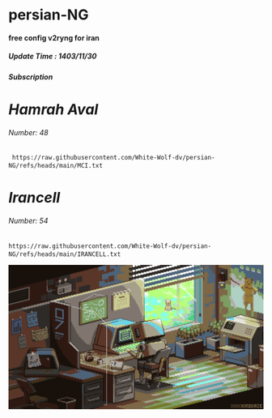 # persian-NG

#### free config v2ryng for iran


<h5>Update Time : 1403/11/30</h5>

##### Subscription

  # *****Hamrah Aval*****

<h6>Number: 48</h6>

     https://raw.githubusercontent.com/White-Wolf-dv/persian-NG/refs/heads/main/MCI.txt

# *****Irancell*****

<h6>Number: 54 </h6>

    https://raw.githubusercontent.com/White-Wolf-dv/persian-NG/refs/heads/main/IRANCELL.txt

<p align="center">
<img  src="https://github.com/White-Wolf-dv/White-Wolf-dv/blob/main/14.gif">
</p>
